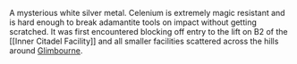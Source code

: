 A mysterious white silver metal. Celenium is extremely magic resistant and is hard enough to break adamantite tools on impact without getting scratched. It was first encountered blocking off entry to the lift on B2 of the [[Inner Citadel Facility]] and all smaller facilities scattered across the hills around [Glimbourne](../../Glimbourne/index.md).